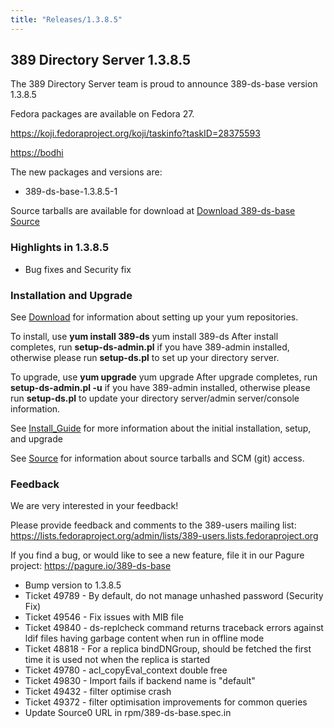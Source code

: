 ```yaml
---
title: "Releases/1.3.8.5"
---
```


389 Directory Server 1.3.8.5
-----------------------------

The 389 Directory Server team is proud to announce 389-ds-base version 1.3.8.5

Fedora packages are available on Fedora 27.

<https://koji.fedoraproject.org/koji/taskinfo?taskID=28375593>

<https://bodhi>


The new packages and versions are:

-   389-ds-base-1.3.8.5-1

Source tarballs are available for download at [Download 389-ds-base Source](https://releases.pagure.org/389-ds-base/389-ds-base-1.3.8.5.tar.bz2)

### Highlights in 1.3.8.5

- Bug fixes and Security fix

### Installation and Upgrade 
See [Download](../download.html) for information about setting up your yum repositories.

To install, use **yum install 389-ds** yum install 389-ds After install completes, run **setup-ds-admin.pl** if you have 389-admin installed, otherwise please run **setup-ds.pl** to set up your directory server.

To upgrade, use **yum upgrade** yum upgrade After upgrade completes, run **setup-ds-admin.pl -u** if you have 389-admin installed, otherwise please run **setup-ds.pl** to update your directory server/admin server/console information.

See [Install\_Guide](../legacy/install-guide.html) for more information about the initial installation, setup, and upgrade

See [Source](../development/source.html) for information about source tarballs and SCM (git) access.

### Feedback

We are very interested in your feedback!

Please provide feedback and comments to the 389-users mailing list: <https://lists.fedoraproject.org/admin/lists/389-users.lists.fedoraproject.org>

If you find a bug, or would like to see a new feature, file it in our Pagure project: <https://pagure.io/389-ds-base>

- Bump version to 1.3.8.5
- Ticket 49789 - By default, do not manage unhashed password (Security Fix)
- Ticket 49546 - Fix issues with MIB file
- Ticket 49840 - ds-replcheck command returns traceback errors against ldif files having garbage content when run in offline mode
- Ticket 48818 - For a replica bindDNGroup, should be fetched the first time it is used not when the replica is started
- Ticket 49780 - acl_copyEval_context double free
- Ticket 49830 - Import fails if backend name is "default"
- Ticket 49432 - filter optimise crash
- Ticket 49372 - filter optimisation improvements for common queries
- Update Source0 URL in rpm/389-ds-base.spec.in

